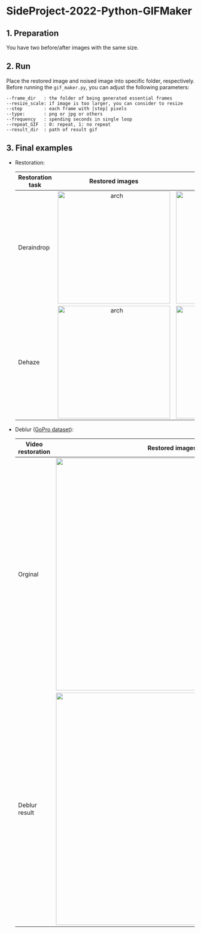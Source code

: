 # SideProject-2022-Python-GIFMaker  

## 1. Preparation  
You have two before/after images with the same size.

## 2. Run  
Place the restored image and noised image into specific folder, respectively.
Before running the `gif_maker.py`, you can adjust the following parameters:

```
--frame_dir   : the folder of being generated essential frames
--resize_scale: if image is too larger, you can consider to resize 
--step        : each frame with [step] pixels
--type:       : png or jpg or others
--frequency   : spending seconds in single loop
--repeat_GIF  : 0: repeat, 1: no repeat
--result_dir  : path of result gif 
```


## 3. Final examples  

- Restoration:  

  | Restoration task |    Restored images   |  Ground Truth     |
  | ---------------- | :----------: | :----------: |
  | Deraindrop       |<img src="https://i.imgur.com/fzfTRYQ.gif" alt="arch" width="300" style="zoom:100%;" />|<img src="figures/105_clean.jpg" alt="arch" width="300" style="zoom:100%;" />|
  | Dehaze           |<img src="figures/47.gif" alt="arch" width="300" style="zoom:100%;" />|<img src="figures/47_gt.png" alt="arch" width="300" style="zoom:100%;" />|  

- Deblur ([GoPro dataset](https://seungjunnah.github.io/Datasets/gopro)):  

  | Video restoration|    Restored images   |  
  | ---------------- | :----------: |  
  | Orginal       |<img src="figures/GoPro_1.gif" width="620" style="zoom:100%;" />|  
  | Deblur result |<img src="figures/GoPro_deblur.gif" width="620" style="zoom:100%;" />|  
